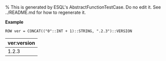 % This is generated by ESQL's AbstractFunctionTestCase. Do no edit it. See ../README.md for how to regenerate it.

**Example**

```esql
ROW ver = CONCAT(("0"::INT + 1)::STRING, ".2.3")::VERSION
```

| ver:version |
| --- |
| 1.2.3 |


